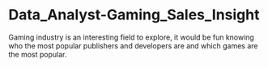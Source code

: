 # Data_Analyst-Gaming_Sales_Insight
Gaming industry is an interesting field to explore, it would be fun knowing who the most popular publishers and developers are and which games are the most popular.
